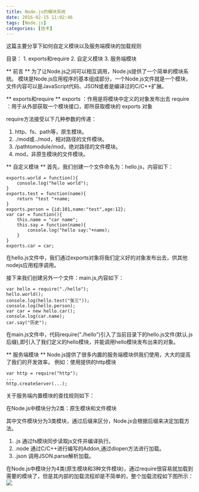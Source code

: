 ```yaml
---
title: Node.js的模块系统
date: 2016-02-15 11:02:46
tags: [Node.js]
categories: [技术]
---
```

这篇主要分享下如何自定义模块以及服务端模块的加载规则
<!--more-->
目录：
	1. exports和require
	2. 自定义模块
	3. 服务端模块

** 前言 **
为了让Node.js之间可以相互调用，Node.js提供了一个简单的模块系统。
模块是Node.js应用程序的基本组成部分，一个Node.js文件就是一个模块，文件内容可以是JavaScript代码、JSON或者是编译过的C/C++扩展。

** exports和require **
exports ：作用是将模块中定义的对象发布出去
require ：用于从外部获取一个模块接口，即所获取模块的 exports 对象

require方法接受以下几种参数的传递：
1. http、fs、path等，原生模块。
1. ./mod或../mod，相对路径的文件模块。
1. /pathtomodule/mod，绝对路径的文件模块。
1. mod，非原生模块的文件模块。

** 自定义模块 **
首先，我们创建一个文件命名为：hello.js，内容如下：
~~~
exports.world = function(){
	console.log("hello world");
}
exports.test = function(name){
	return "test "+name;
}
exports.person = {id:101,name:"test",age:12};
var car = function(){
	this.name = "car name";
	this.say = function(name){
		console.log("hello say:"+name);
	}
}
exports.car = car;
~~~
在hello.js文件中，我们通过exports对象将我们定义好的对象发布出去，供其他nodejs应用程序调用。

接下来我们创建另外一个文件：main.js,内容如下：
~~~
var hello = require("./hello");
hello.world();
console.log(hello.test("张三"));
console.log(hello.person);
var car = new hello.car();
console.log(car.name);
car.say("历史");
~~~
在main.js文件中，代码require("./hello")引入了当前目录下的hello.js文件(默认.js后缀),即引入了我们定义的hello模块，并能调用hello模块发布出来的对象。


** 服务端模块 **
Node.js提供了很多内置的服务端模块供我们使用，大大的提高了我们的开发效率。
例如：使用提供的http模块
~~~
var http = require("http");
...
http.createServer(...);
~~~
关于服务端内置模块的查找规则如下：

在Node.js中模块分为2类：原生模块和文件模块

其中文件模块分为3类模块，通过后缀来区分，Node.js会根据后缀来决定加载方法。
1. .js 通过fs模块同步读取js文件并编译执行。
1. .node 通过C/C++进行编写的Addon,通过dlopen方法进行加载。
1. .json 调用JSON.parse解析加载。


在Node.js中模块分为4类(原生模块和3种文件模块)，通过require很容易就加载到需要的模块了，但是其内部的加载流程却是不简单的，整个加载流程如下图所示：
![](http://7xqlat.com1.z0.glb.clouddn.com/nodejs_modules_01.png)

